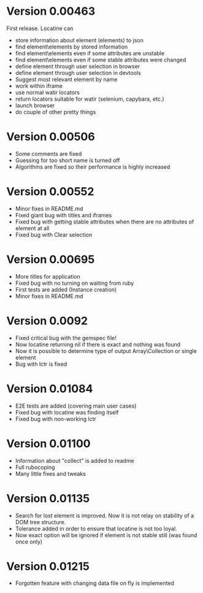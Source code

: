 # Version 0.00463
First release. Locatine can
- store information about element (elements) to json
- find element\\elements by stored information
- find element\\elements even if some attributes are unstable
- find element\\elements even if some stable attributes were changed
- define element through user selection in browser
- define element through user selection in devtools
- Suggest most relevant element by name
- work within iframe
- use normal watir locators
- return locators suitable for watir (selenium, capybara, etc.)
- launch browser
- do couple of other pretty things

# Version 0.00506
- Some comments are fixed
- Guessing for too short name is turned off
- Algorithms are fixed so their performance is highly increased

# Version 0.00552
- Minor fixes in README.md
- Fixed giant bug with titles and iframes
- Fixed bug with getting stable attributes when there are no attributes of element at all
- Fixed bug with Clear selection

# Version 0.00695
- More titles for application
- Fixed bug with no turning on waiting from ruby
- First tests are added (Instance creation)
- Minor fixes in README.md

# Version 0.0092
- Fixed critical bug with the gemspec file!
- Now locatine returning nil if there is exact and nothing was found
- Now it is possible to determine type of output Array\\Collection or single element
- Bug with lctr is fixed

# Version 0.01084
- E2E tests are added (covering main user cases)
- Fixed bug with locatine was finding itself
- Fixed bug with non-working lctr

# Version 0.01100
- Information about "collect" is added to readme
- Full rubocoping
- Many little fixes and tweaks

# Version 0.01135
- Search for lost element is improved. Now it is not relay on stability of a DOM tree structure.
- Tolerance added in order to ensure that locatine is not too loyal.
- Now exact option will be ignored if element is not stable still (was found once only)

# Version 0.01215
- Forgotten feature with changing data file on fly is implemented
